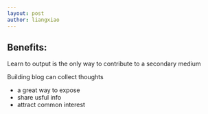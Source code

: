 ```yaml
---
layout: post
author: liangxiao
---
```

Benefits:
-------
Learn to output is the only way to contribute to a secondary medium

Building blog can collect thoughts
- a great way to expose 
- share usful info 
- attract common interest
  


